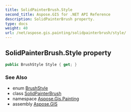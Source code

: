 ```yaml
---
title: SolidPainterBrush.Style
second_title: Aspose.GIS for .NET API Reference
description: SolidPainterBrush property. 
type: docs
weight: 40
url: /net/aspose.gis.painting/solidpainterbrush/style/
---
```

## SolidPainterBrush.Style property

```csharp
public BrushStyle Style { get; }
```

### See Also

* enum [BrushStyle](../../brushstyle/)
* class [SolidPainterBrush](../)
* namespace [Aspose.Gis.Painting](../../solidpainterbrush/)
* assembly [Aspose.GIS](../../../)


